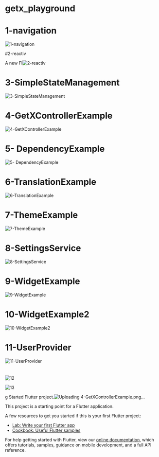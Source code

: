 # getx_playground

# 1-navigation

![1-navigation](https://user-images.githubusercontent.com/105967966/198304393-d7ae860e-79b1-445d-8485-a9388fb9b7f8.png)

 #2-reactiv

A new Fl![2-reactiv](https://user-images.githubusercontent.com/105967966/198304659-a0a96fae-7efc-4e73-abc9-071ac134f992.png)

# 3-SimpleStateManagement

![3-SimpleStateManagement](https://user-images.githubusercontent.com/105967966/198305071-359a44de-4788-48cd-8663-22dda0f8f4d3.png)
# 4-GetXControllerExample



![4-GetXControllerExample](https://user-images.githubusercontent.com/105967966/198305396-e532583c-8c8f-4452-bb98-a083fdc7f224.png)

# 5- DependencyExample


![5- DependencyExample](https://user-images.githubusercontent.com/105967966/198305835-9b96f4c2-5ea9-4a8a-b834-313b03c86e70.png)


#  6-TranslationExample


![6-TranslationExample](https://user-images.githubusercontent.com/105967966/198305929-a3c31963-8de8-4775-b79b-7a0cd5607178.png)


#  7-ThemeExample

![7-ThemeExample](https://user-images.githubusercontent.com/105967966/198306091-a41ec464-c6a3-40ff-b712-cdd5a77343cd.png)


#  8-SettingsService

![8-SettingsService](https://user-images.githubusercontent.com/105967966/198306260-c4f9dbe7-0529-4d1e-8e3b-14f2a5d54ed6.png)

# 9-WidgetExample

![9-WidgetExample](https://user-images.githubusercontent.com/105967966/198306510-b9b30b71-411a-477f-8ab9-b332410b6c07.png)

#  10-WidgetExample2

![10-WidgetExample2](https://user-images.githubusercontent.com/105967966/198306788-80c67d4c-165f-4147-954d-eacd3e1bb182.png)

#  11-UserProvider


![11-UserProvider](https://user-images.githubusercontent.com/105967966/198307031-3942d0f7-9a18-4d02-a80f-67e10babe14f.png)

#


![12](https://user-images.githubusercontent.com/105967966/198307377-177c44af-8642-4afa-8446-5cd2b5af9f68.png)


![13](https://user-images.githubusercontent.com/105967966/198307433-6dd801bb-bb90-4f33-9342-e0758f806e4e.png)

g Started
Flutter project.![Uploading 4-GetXControllerExample.png…]()

This project is a starting point for a Flutter application.

A few resources to get you started if this is your first Flutter project:

- [Lab: Write your first Flutter app](https://flutter.dev/docs/get-started/codelab)
- [Cookbook: Useful Flutter samples](https://flutter.dev/docs/cookbook)

For help getting started with Flutter, view our
[online documentation](https://flutter.dev/docs), which offers tutorials,
samples, guidance on mobile development, and a full API reference.
